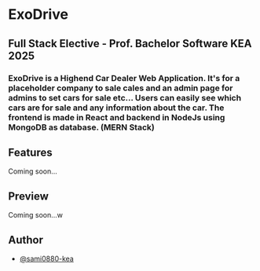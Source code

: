 # ExoDrive

## Full Stack Elective - Prof. Bachelor Software KEA 2025

### ExoDrive is a Highend Car Dealer Web Application. It's for a placeholder company to sale cales and an admin page for admins to set cars for sale etc... Users can easily see which cars are for sale and any information about the car. The frontend is made in React and backend in NodeJs using MongoDB as database. (MERN Stack)

## Features

Coming soon...

## Preview

Coming soon...w

## Author

- [@sami0880-kea](https://www.github.com/sami0880-kea)
